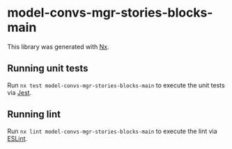 # model-convs-mgr-stories-blocks-main

This library was generated with [Nx](https://nx.dev).

## Running unit tests

Run `nx test model-convs-mgr-stories-blocks-main` to execute the unit tests via [Jest](https://jestjs.io).

## Running lint

Run `nx lint model-convs-mgr-stories-blocks-main` to execute the lint via [ESLint](https://eslint.org/).
